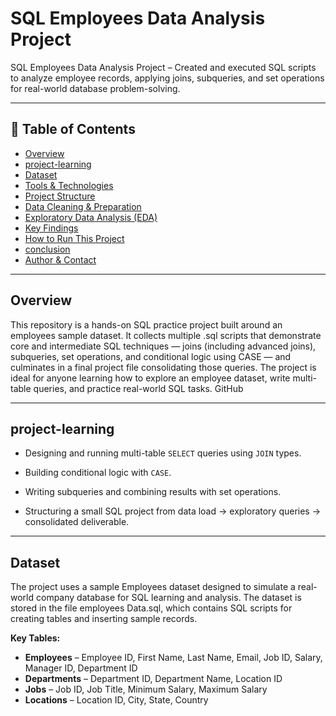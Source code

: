 # SQL Employees Data Analysis Project

SQL Employees Data Analysis Project – Created and executed SQL scripts to analyze employee records, applying joins, subqueries, and set operations for real-world database problem-solving.

---

## 📌 Table of Contents
- <a href="#overview">Overview</a>
- <a href="#project-learning">project-learning</a>
- <a href="#dataset">Dataset</a>
- <a href="#tools--technologies">Tools & Technologies</a>
- <a href="#project-structure">Project Structure</a>
- <a href="#data-cleaning--preparation">Data Cleaning & Preparation</a>
- <a href="#exploratory-data-analysis-eda">Exploratory Data Analysis (EDA)</a>
- <a href="#key-findings">Key Findings</a>
- <a href="#how-to-run-this-project">How to Run This Project</a>
- <a href="#conclusion">conclusion</a>
- <a href="#author--contact">Author & Contact</a>

---
<h2><a class="anchor" id="overview"></a>Overview</h2>

This repository is a hands-on SQL practice project built around an employees sample dataset. It collects multiple .sql scripts that demonstrate core and intermediate SQL techniques — joins (including advanced joins), subqueries, set operations, and conditional logic using CASE — and culminates in a final project file consolidating those queries. The project is ideal for anyone learning how to explore an employee dataset, write multi-table queries, and practice real-world SQL tasks. 
GitHub

---
<h2><a class="anchor" id="project-learning"></a>project-learning</h2>

- Designing and running multi-table `SELECT` queries using `JOIN` types.

- Building conditional logic with `CASE`.

- Writing subqueries and combining results with set operations.

- Structuring a small SQL project from data load → exploratory queries → consolidated deliverable.

---
<h2><a class="anchor" id="dataset"></a>Dataset</h2>

The project uses a sample Employees dataset designed to simulate a real-world company database for SQL learning and analysis.
The dataset is stored in the file employees Data.sql, which contains SQL scripts for creating tables and inserting sample records.

**Key Tables:**

- **Employees** – Employee ID, First Name, Last Name, Email, Job ID, Salary, Manager ID, Department ID
- **Departments** – Department ID, Department Name, Location ID
- **Jobs** – Job ID, Job Title, Minimum Salary, Maximum Salary
- **Locations** – Location ID, City, State, Country

